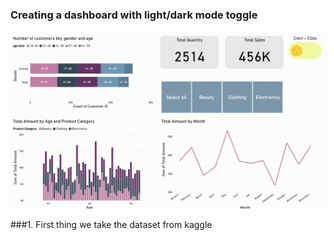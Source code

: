 ### Creating a dashboard with light/dark mode toggle
<img src="images/store_dash.gif?raw=true"/>

###1. First thing we take the dataset from kaggle 
